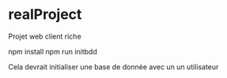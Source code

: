 # realProject
Projet web client riche

npm install
npm run initbdd

Cela devrait initialiser une base de donnée avec un un utilisateur
